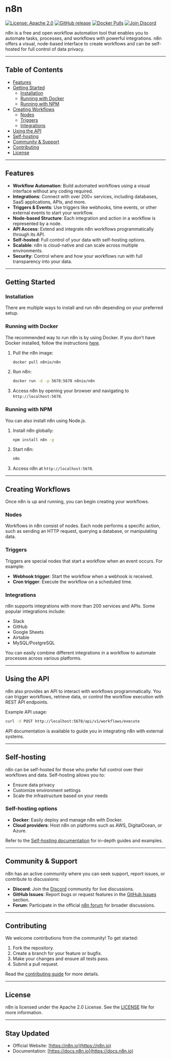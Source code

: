 
# n8n

[![License: Apache 2.0](https://img.shields.io/github/license/n8n-io/n8n)](LICENSE)
[![GitHub release](https://img.shields.io/github/v/release/n8n-io/n8n)](https://github.com/n8n-io/n8n/releases)
[![Docker Pulls](https://img.shields.io/docker/pulls/n8nio/n8n)](https://hub.docker.com/r/n8nio/n8n)
[![Join Discord](https://img.shields.io/discord/763807565482344448)](https://discord.com/invite/3TqWzX5EzA)

n8n is a free and open workflow automation tool that enables you to automate tasks, processes, and workflows with powerful integrations. n8n offers a visual, node-based interface to create workflows and can be self-hosted for full control of data privacy.

---

## Table of Contents

- [Features](#features)
- [Getting Started](#getting-started)
  - [Installation](#installation)
  - [Running with Docker](#running-with-docker)
  - [Running with NPM](#running-with-npm)
- [Creating Workflows](#creating-workflows)
  - [Nodes](#nodes)
  - [Triggers](#triggers)
  - [Integrations](#integrations)
- [Using the API](#using-the-api)
- [Self-hosting](#self-hosting)
- [Community & Support](#community--support)
- [Contributing](#contributing)
- [License](#license)

---

## Features

- **Workflow Automation**: Build automated workflows using a visual interface without any coding required.
- **Integrations**: Connect with over 200+ services, including databases, SaaS applications, APIs, and more.
- **Triggers & Events**: Use triggers like webhooks, time events, or other external events to start your workflow.
- **Node-based Structure**: Each integration and action in a workflow is represented by a node.
- **API Access**: Extend and integrate n8n workflows programmatically through its API.
- **Self-hosted**: Full control of your data with self-hosting options.
- **Scalable**: n8n is cloud-native and can scale across multiple environments.
- **Security**: Control where and how your workflows run with full transparency into your data.

---

## Getting Started

### Installation

There are multiple ways to install and run n8n depending on your preferred setup.

### Running with Docker

The recommended way to run n8n is by using Docker. If you don’t have Docker installed, follow the instructions [here](https://docs.docker.com/get-docker/).

1. Pull the n8n image:
   ```bash
   docker pull n8nio/n8n
   ```

2. Run n8n:
   ```bash
   docker run -d -p 5678:5678 n8nio/n8n
   ```

3. Access n8n by opening your browser and navigating to `http://localhost:5678`.

### Running with NPM

You can also install n8n using Node.js.

1. Install n8n globally:
   ```bash
   npm install n8n -g
   ```

2. Start n8n:
   ```bash
   n8n
   ```

3. Access n8n at `http://localhost:5678`.

---

## Creating Workflows

Once n8n is up and running, you can begin creating your workflows.

### Nodes

Workflows in n8n consist of nodes. Each node performs a specific action, such as sending an HTTP request, querying a database, or manipulating data.

### Triggers

Triggers are special nodes that start a workflow when an event occurs. For example:
- **Webhook trigger**: Start the workflow when a webhook is received.
- **Cron trigger**: Execute the workflow on a scheduled time.

### Integrations

n8n supports integrations with more than 200 services and APIs. Some popular integrations include:
- Slack
- GitHub
- Google Sheets
- Airtable
- MySQL/PostgreSQL

You can easily combine different integrations in a workflow to automate processes across various platforms.

---

## Using the API

n8n also provides an API to interact with workflows programmatically. You can trigger workflows, retrieve data, or control the workflow execution with REST API endpoints.

Example API usage:
```bash
curl -X POST http://localhost:5678/api/v1/workflows/execute
```

API documentation is available to guide you in integrating n8n with external systems.

---

## Self-hosting

n8n can be self-hosted for those who prefer full control over their workflows and data. Self-hosting allows you to:
- Ensure data privacy
- Customize environment settings
- Scale the infrastructure based on your needs

### Self-hosting options

- **Docker**: Easily deploy and manage n8n with Docker.
- **Cloud providers**: Host n8n on platforms such as AWS, DigitalOcean, or Azure.

Refer to the [Self-hosting documentation](https://docs.n8n.io) for in-depth guides and examples.

---

## Community & Support

n8n has an active community where you can seek support, report issues, or contribute to discussions:

- **Discord**: Join the [Discord](https://discord.com/invite/3TqWzX5EzA) community for live discussions.
- **GitHub Issues**: Report bugs or request features in the [GitHub Issues](https://github.com/n8n-io/n8n/issues) section.
- **Forum**: Participate in the official [n8n forum](https://community.n8n.io) for broader discussions.

---

## Contributing

We welcome contributions from the community! To get started:

1. Fork the repository.
2. Create a branch for your feature or bugfix.
3. Make your changes and ensure all tests pass.
4. Submit a pull request.

Read the [contributing guide](CONTRIBUTING.md) for more details.

---

## License

n8n is licensed under the Apache 2.0 License. See the [LICENSE](LICENSE) file for more information.

---

## Stay Updated

- Official Website: [https://n8n.io](https://n8n.io)
- Documentation: [https://docs.n8n.io](https://docs.n8n.io)

